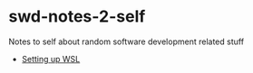 # swd-notes-2-self
Notes to self about random software development related stuff  

* [Setting up WSL](./swd-notes-2-self.wiki/Setting-up-Docker-and-Kubernetes-on-WSL-(Windows-Subsystem-for-Linux))